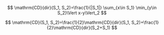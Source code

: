 
$$ \mathrm{CD}{dir}(S_1, S_2)=\frac{1}{|S_1|} \sum_{x\in S_1} \min_{y\in S_2}\Vert x-y\Vert_2 $$

$$ \mathrm{CD}(S_1, S_2)=\frac{1}{2}\mathrm{CD}{dir}(S_1, S_2)+\frac{1}{2}\mathrm{CD}{dir}(S_2+S_1) $$
